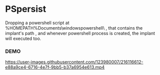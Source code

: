 # PSpersist
Dropping a powershell script at  %HOMEPATH%Documents\windowspowershell\ , that contains the implant's path , and whenever powershell process is created, the implant will executed too.

### DEMO


https://user-images.githubusercontent.com/123980007/216116612-e88a9ce4-6716-4e7f-9bb5-b37a6954e613.mp4

